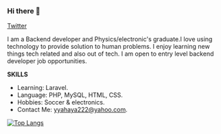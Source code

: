 ### Hi there 👋

[Twitter](https://twitter.com/Omoluab_i)

I am a Backend developer and Physics/electronic's graduate.I love using technology to provide solution to human problems. I enjoy learning new things tech related and also out of tech. I am open to entry level backend developer job opportunities.

**SKILLS**
- Learning: Laravel.
- Language: PHP, MySQL, HTML, CSS.
- Hobbies: Soccer & electronics.
- Contact Me: yyahaya222@yahoo.com.

[![Top Langs](https://github-readme-stats.vercel.app/api/top-langs/?username=omoluabidotcom)](https://github.com/anuraghazra/github-readme-stats)



